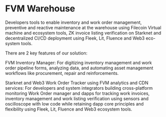 # FVM Warehouse

Developers tools to enable inventory and work order management,  preventive and reactive maintenance at the warehouse using Filecoin Virtual machine and ecosystem tools, ZK invoice listing verification on Starknet and decentralized CI/CD deployment using Fleek, Lit, Fluence and Web3 eco-system tools.

There are 2 key features of our solution:

FVM  Inventory Manager: For digitizing inventory management and work order pipeline forms, analyzing data, and automating asset management workflows like procurement, repair and reinforcements.

Starknet and Web3 Work Order Tracker using FVM analytics and CDN services: For developers and system integrators building cross-platform monitoring Work Order manager and dapps for tracking work invoices, inventory management and work listing verification using sensors and oscilloscope with low code while retaining dapp core principles and flexibility using Fleek, Lit, Fluence and Web3 ecosystem tools.

